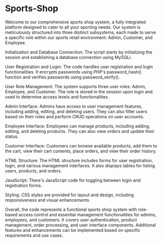 # Sports-Shop
Welcome to our comprehensive sports shop system, a fully integrated platform designed to cater to all your sporting needs. Our system is meticulously structured into three distinct subsystems, each made to serve a specific role within our sports retail environment: Admin, Customer, and Employee. 

Initialization and Database Connection: The script starts by initializing the session and establishing a database connection using MySQLi.

User Registration and Login: The code handles user registration and login functionalities. It encrypts passwords using PHP's password_hash() function and verifies passwords using password_verify().

User Role Management: The system supports three user roles: Admin, Employee, and Customer. The role is stored in the session upon login and used to determine access levels and functionalities.

Admin Interface: Admins have access to user management features, including adding, editing, and deleting users. They can also filter users based on their roles and perform CRUD operations on user accounts.

Employee Interface: Employees can manage products, including adding, editing, and deleting products. They can also view orders and update their status.

Customer Interface: Customers can browse available products, add them to the cart, view their cart contents, place orders, and view their order history.

HTML Structure: The HTML structure includes forms for user registration, login, and various management interfaces. It also displays tables for listing users, products, and orders.

JavaScript: There's JavaScript code for toggling between login and registration forms.

Styling: CSS styles are provided for layout and design, including responsiveness and visual enhancements.

Overall, the code represents a functional sports shop system with role-based access control and essential management functionalities for admins, employees, and customers. It covers user authentication, product management, order processing, and user interface components. Additional features and enhancements can be implemented based on specific requirements and use cases.

